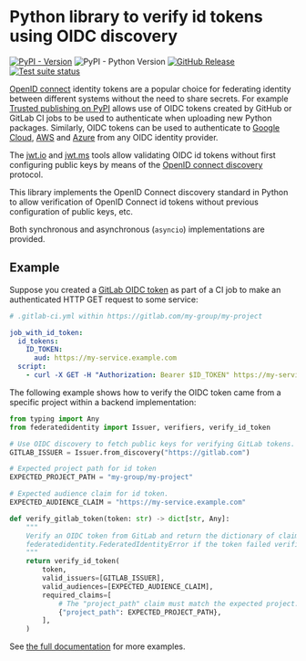 # Python library to verify id tokens using OIDC discovery

[![PyPI - Version](https://img.shields.io/pypi/v/verify-oidc-identity)](https://pypi.org/p/verify-oidc-identity/)
![PyPI - Python Version](https://img.shields.io/pypi/pyversions/verify-oidc-identity)
[![GitHub Release](https://img.shields.io/github/v/release/rjw57/verify-oidc-identity)](https://github.com/rjw57/verify-oidc-identity/releases)
[![Test suite status](https://github.com/rjw57/verify-oidc-identity/actions/workflows/main.yml/badge.svg?branch=main)](https://github.com/rjw57/verify-oidc-identity/actions/workflows/main.yml?query=branch%3Amain)

[OpenID connect][oidc] identity tokens are a popular choice for federating identity between
different systems without the need to share secrets. For example [Trusted publishing on
PyPI](https://docs.pypi.org/trusted-publishers/) allows use of OIDC tokens created by
GitHub or GitLab CI jobs to be used to authenticate when uploading new Python packages.
Similarly, OIDC tokens can be used to authenticate to [Google
Cloud](https://cloud.google.com/iam/docs/workload-identity-federation),
[AWS](https://docs.aws.amazon.com/IAM/latest/UserGuide/introduction_access-management.html#intro-access-roles)
and
[Azure](https://learn.microsoft.com/en-us/graph/api/resources/federatedidentitycredentials-overview?view=graph-rest-1.0)
from any OIDC identity provider.

The [jwt.io](https://jwt.io/) and [jwt.ms](https://jwt.ms/) tools allow validating OIDC
id tokens without first configuring public keys by means of the [OpenID connect
discovery][oidc-discovery] protocol.

This library implements the OpenID Connect discovery standard in Python to allow
verification of OpenID Connect id tokens without previous configuration of public keys,
etc.

Both synchronous and asynchronous (`asyncio`) implementations are provided.

[oidc]: https://openid.net/specs/openid-connect-core-1_0.html
[oidc-discovery]: https://openid.net/specs/openid-connect-discovery-1_0.html

## Example

Suppose you created a [GitLab OIDC
token](https://docs.gitlab.com/ee/ci/secrets/id_token_authentication.html) as part of a
CI job to make an authenticated HTTP GET request to some service:

```yaml
# .gitlab-ci.yml within https://gitlab.com/my-group/my-project

job_with_id_token:
  id_tokens:
    ID_TOKEN:
      aud: https://my-service.example.com
  script:
    - curl -X GET -H "Authorization: Bearer $ID_TOKEN" https://my-service.example.com
```

The following example shows how to verify the OIDC token came from a specific project
within a backend implementation:

```py
from typing import Any
from federatedidentity import Issuer, verifiers, verify_id_token

# Use OIDC discovery to fetch public keys for verifying GitLab tokens.
GITLAB_ISSUER = Issuer.from_discovery("https://gitlab.com")

# Expected project path for id token
EXPECTED_PROJECT_PATH = "my-group/my-project"

# Expected audience claim for id token.
EXPECTED_AUDIENCE_CLAIM = "https://my-service.example.com"

def verify_gitlab_token(token: str) -> dict[str, Any]:
    """
    Verify an OIDC token from GitLab and return the dictionary of claims. Raises
    federatedidentity.FederatedIdentityError if the token failed verification.
    """
    return verify_id_token(
        token,
        valid_issuers=[GITLAB_ISSUER],
        valid_audiences=[EXPECTED_AUDIENCE_CLAIM],
        required_claims=[
            # The "project_path" claim must match the expected project.
            {"project_path": EXPECTED_PROJECT_PATH},
        ],
    )
```

See [the full documentation](https://rjw57.github.io/verify-oidc-identity/) for more
examples.

